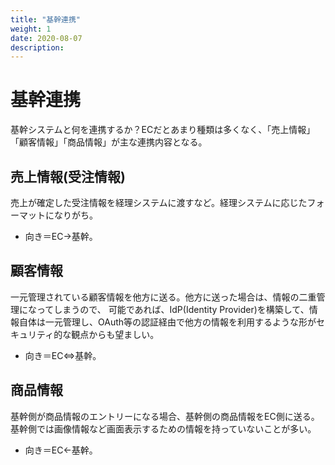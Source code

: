 ```yaml
---
title: "基幹連携"
weight: 1
date: 2020-08-07
description: 
---
```


# 基幹連携
基幹システムと何を連携するか？ECだとあまり種類は多くなく、「売上情報」「顧客情報」「商品情報」が主な連携内容となる。

## 売上情報(受注情報)
売上が確定した受注情報を経理システムに渡すなど。経理システムに応じたフォーマットになりがち。
- 向き＝EC→基幹。

## 顧客情報
一元管理されている顧客情報を他方に送る。他方に送った場合は、情報の二重管理になってしまうので、
可能であれば、IdP(Identity Provider)を構築して、情報自体は一元管理し、OAuth等の認証経由で他方の情報を利用するような形がセキュリティ的な観点からも望ましい。
- 向き＝EC⇔基幹。

## 商品情報
基幹側が商品情報のエントリーになる場合、基幹側の商品情報をEC側に送る。基幹側では画像情報など画面表示するための情報を持っていないことが多い。
- 向き＝EC←基幹。


